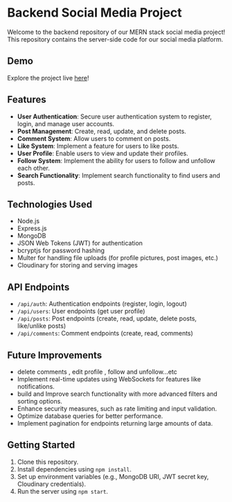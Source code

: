 # Backend Social Media Project

Welcome to the backend repository of our MERN stack social media project! This repository contains the server-side code for our social media platform.

## Demo

Explore the project live [here](https://wex-backend.onrender.com/)!

## Features

- **User Authentication**: Secure user authentication system to register, login, and manage user accounts.
- **Post Management**: Create, read, update, and delete posts.
- **Comment System**: Allow users to comment on posts.
- **Like System**: Implement a feature for users to like posts.
- **User Profile**: Enable users to view and update their profiles.
- **Follow System**: Implement the ability for users to follow and unfollow each other.
- **Search Functionality**: Implement search functionality to find users and posts.

## Technologies Used

- Node.js
- Express.js
- MongoDB
- JSON Web Tokens (JWT) for authentication
- bcryptjs for password hashing
- Multer for handling file uploads (for profile pictures, post images, etc.)
- Cloudinary for storing and serving images

## API Endpoints

- `/api/auth`: Authentication endpoints (register, login, logout)
- `/api/users`: User endpoints (get user profile)
- `/api/posts`: Post endpoints (create, read, update, delete posts, like/unlike posts)
- `/api/comments`: Comment endpoints (create, read, comments)


## Future Improvements

- delete comments , edit profile , follow and unfollow...etc
- Implement real-time updates using WebSockets for features like notifications.
- build and Improve search functionality with more advanced filters and sorting options.
- Enhance security measures, such as rate limiting and input validation.
- Optimize database queries for better performance.
- Implement pagination for endpoints returning large amounts of data.



## Getting Started

1. Clone this repository.
2. Install dependencies using `npm install`.
3. Set up environment variables (e.g., MongoDB URI, JWT secret key, Cloudinary credentials).
4. Run the server using `npm start`.
